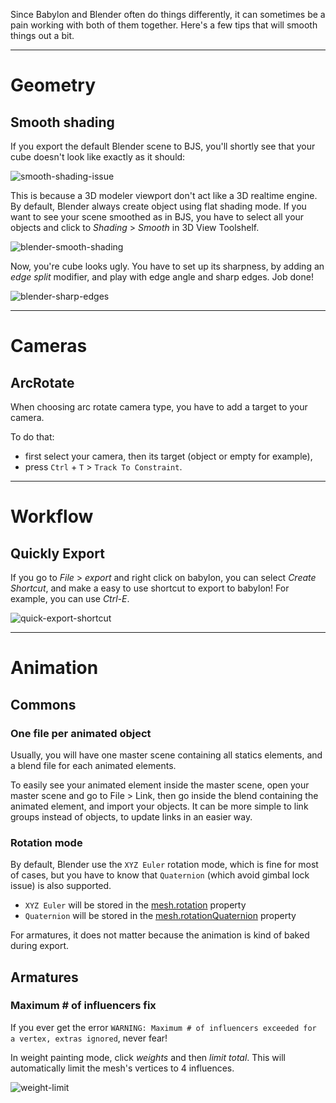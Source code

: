 Since Babylon and Blender often do things differently, it can sometimes be a pain working with both of them together. Here's a few tips that will smooth things out a bit.

---

# Geometry

## Smooth shading

If you export the default Blender scene to BJS, you'll shortly see that your cube doesn't look like exactly as it should:

![smooth-shading-issue](/img/exporters/blender/smooth-shading-basic-issue.png)

This is because a 3D modeler viewport don't act like a 3D realtime engine. By default, Blender always create object using flat shading mode.
If you want to see your scene smoothed as in BJS, you have to select all your objects and click to  *Shading* > *Smooth* in 3D View Toolshelf.

![blender-smooth-shading](/img/exporters/blender/blender-smooth-shading.png)

Now, you're cube looks ugly. You have to set up its sharpness, by adding an *edge split* modifier, and play with edge angle and sharp edges. Job done!

![blender-sharp-edges](/img/exporters/blender/blender-smooth-shading-sharpness.png)

---

# Cameras

## ArcRotate

When choosing arc rotate camera type, you have to add a target to your camera. 

To do that:

* first select your camera, then its target (object or empty for example),
* press `Ctrl` + `T` > `Track To Constraint`.

---

# Workflow

## Quickly Export

If you go to *File* > *export* and right click on babylon, you can select *Create Shortcut*, and make a easy to use shortcut to export to babylon! For example, you can use *Ctrl-E*.

![quick-export-shortcut](/img/exporters/blender/quick-export-shortcut.png)

---

# Animation

## Commons

### One file per animated object

Usually, you will have one master scene containing all statics elements, and a blend file for each animated elements.

To easily see your animated element inside the master scene, open your master scene and go to File > Link, then go inside the blend containing the animated element, and import your objects. It can be more simple to link groups instead of objects, to update links in an easier way.

### Rotation mode

By default, Blender use the `XYZ Euler` rotation mode, which is fine for most of cases, but you have to know that `Quaternion` (which avoid gimbal lock issue) is also supported.

- `XYZ Euler` will be stored in the [mesh.rotation](//doc.babylonjs.com/api/classes/babylon.mesh#rotation) property
- `Quaternion` will be stored in the [mesh.rotationQuaternion](//doc.babylonjs.com/api/classes/babylon.mesh#rotationquaternion) property

For armatures, it does not matter because the animation is kind of baked during export.

## Armatures

### Maximum # of influencers fix

If you ever get the error ``` WARNING: Maximum # of influencers exceeded for a vertex, extras ignored ```, never fear!

In weight painting mode, click *weights* and then *limit total*. This will automatically limit the mesh's vertices to 4 influences.

![weight-limit](/img/exporters/blender/weight-limit.png)
